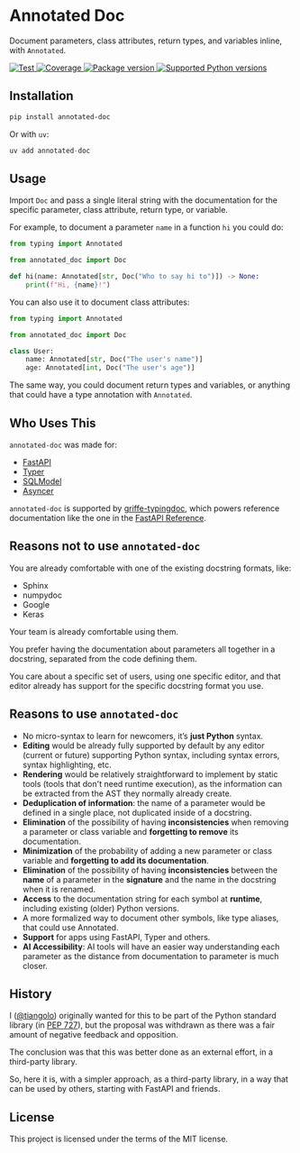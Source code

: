# Annotated Doc

Document parameters, class attributes, return types, and variables inline, with `Annotated`.

<a href="https://github.com/fastapi/annotated-doc/actions?query=workflow%3ATest+event%3Apush+branch%3Amain" target="_blank">
    <img src="https://github.com/fastapi/annotated-doc/actions/workflows/test.yml/badge.svg?event=push&branch=main" alt="Test">
</a>
<a href="https://coverage-badge.samuelcolvin.workers.dev/redirect/fastapi/annotated-doc" target="_blank">
    <img src="https://coverage-badge.samuelcolvin.workers.dev/fastapi/annotated-doc.svg" alt="Coverage">
</a>
<a href="https://pypi.org/project/annotated-doc" target="_blank">
    <img src="https://img.shields.io/pypi/v/annotated-doc?color=%2334D058&label=pypi%20package" alt="Package version">
</a>
<a href="https://pypi.org/project/annotated-doc" target="_blank">
    <img src="https://img.shields.io/pypi/pyversions/annotated-doc.svg?color=%2334D058" alt="Supported Python versions">
</a>

## Installation

```bash
pip install annotated-doc
```

Or with `uv`:

```Python
uv add annotated-doc
```

## Usage

Import `Doc` and pass a single literal string with the documentation for the specific parameter, class attribute, return type, or variable.

For example, to document a parameter `name` in a function `hi` you could do:

```Python
from typing import Annotated

from annotated_doc import Doc

def hi(name: Annotated[str, Doc("Who to say hi to")]) -> None:
    print(f"Hi, {name}!")
```

You can also use it to document class attributes:

```Python
from typing import Annotated

from annotated_doc import Doc

class User:
    name: Annotated[str, Doc("The user's name")]
    age: Annotated[int, Doc("The user's age")]
```

The same way, you could document return types and variables, or anything that could have a type annotation with `Annotated`.

## Who Uses This

`annotated-doc` was made for:

* [FastAPI](https://fastapi.tiangolo.com/)
* [Typer](https://typer.tiangolo.com/)
* [SQLModel](https://sqlmodel.tiangolo.com/)
* [Asyncer](https://asyncer.tiangolo.com/)

`annotated-doc` is supported by [griffe-typingdoc](https://github.com/mkdocstrings/griffe-typingdoc), which powers reference documentation like the one in the [FastAPI Reference](https://fastapi.tiangolo.com/reference/).

## Reasons not to use `annotated-doc`

You are already comfortable with one of the existing docstring formats, like:

* Sphinx
* numpydoc
* Google
* Keras

Your team is already comfortable using them.

You prefer having the documentation about parameters all together in a docstring, separated from the code defining them.

You care about a specific set of users, using one specific editor, and that editor already has support for the specific docstring format you use.

## Reasons to use `annotated-doc`

* No micro-syntax to learn for newcomers, it’s **just Python** syntax.
* **Editing** would be already fully supported by default by any editor (current or future) supporting Python syntax, including syntax errors, syntax highlighting, etc.
* **Rendering** would be relatively straightforward to implement by static tools (tools that don't need runtime execution), as the information can be extracted from the AST they normally already create.
* **Deduplication of information**: the name of a parameter would be defined in a single place, not duplicated inside of a docstring.
* **Elimination** of the possibility of having **inconsistencies** when removing a parameter or class variable and **forgetting to remove** its documentation.
* **Minimization** of the probability of adding a new parameter or class variable and **forgetting to add its documentation**.
* **Elimination** of the possibility of having **inconsistencies** between the **name** of a parameter in the **signature** and the name in the docstring when it is renamed.
* **Access** to the documentation string for each symbol at **runtime**, including existing (older) Python versions.
* A more formalized way to document other symbols, like type aliases, that could use Annotated.
* **Support** for apps using FastAPI, Typer and others.
* **AI Accessibility**: AI tools will have an easier way understanding each parameter as the distance from documentation to parameter is much closer.

## History

I ([@tiangolo](https://github.com/tiangolo)) originally wanted for this to be part of the Python standard library (in [PEP 727](https://peps.python.org/pep-0727/)), but the proposal was withdrawn as there was a fair amount of negative feedback and opposition.

The conclusion was that this was better done as an external effort, in a third-party library.

So, here it is, with a simpler approach, as a third-party library, in a way that can be used by others, starting with FastAPI and friends.

## License

This project is licensed under the terms of the MIT license.
